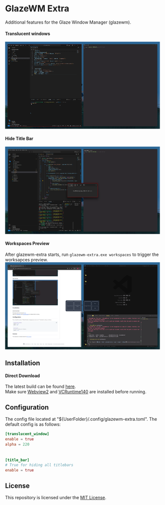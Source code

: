 # GlazeWM Extra

Additional features for the Glaze Window Manager (glazewm). 

#### Translucent windows
![transparency](assets/transparency.gif)

#### Hide Title Bar
![hide_titlebar](assets/hide_titlebar.png)

#### Workspaces Preview
After glazewm-extra starts, run `glazewm-extra.exe workspaces` to trigger the worksapces preview.
![workspace_preview](assets/workspace_preview.png)

## Installation

#### Direct Download
The latest build can be found [here](https://github.com/ptazithos/glazewm-extra/releases/).  
Make sure [Webview2](https://developer.microsoft.com/en-us/microsoft-edge/webview2) and [VCRuntime140](https://www.microsoft.com/en-us/download/details.aspx?id=48145) are installed before running.

## Configuration
The config file located at "${UserFolder}/.config/glazewm-extra.toml". The default config is as follows:

```toml
[translucent_window]
enable = true
alpha = 220


[title_bar]
# True for hiding all titlebars
enable = true
```

## License

This repository is licensed under the [MIT License](LICENSE).


